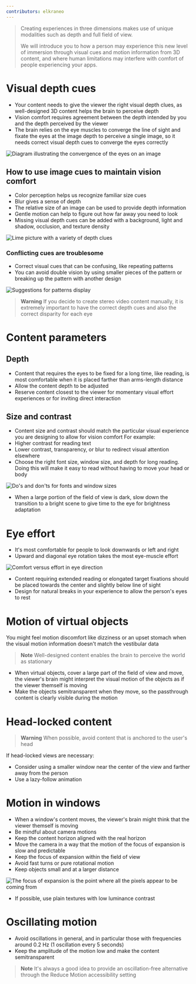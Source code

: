 ```yaml
--- 
contributors: elkraneo
--- 
```


> Creating experiences in three dimensions makes use of unique modalities such as depth and full field of view.
> 
> We will introduce you to how a person may experience this new level of immersion through visual cues and motion information from 3D content, and where human limitations may interfere with comfort of people experiencing your apps.  

# Visual depth cues   
- Your content needs to give the viewer the right visual depth clues, as well-designed 3D content helps the brain to perceive depth   
- Vision comfort requires agreement between the depth intended by you and the depth perceived by the viewer   
- The brain relies on the eye muscles to converge the line of sight and fixate the eyes at the image depth to perceive a single image, so it needs correct visual depth cues to converge the eyes correctly

![Diagram illustrating the convergence of the eyes on an image][Eyes_Converge]

[Eyes_Converge]: ../../../images/notes/wwdc23/10078/Eyes_Converge.jpeg

## How to use image cues to maintain vision comfort   
- Color perception helps us recognize familiar size cues   
- Blur gives a sense of depth   
- The relative size of an image can be used to provide depth information   
- Gentle motion can help to figure out how far away you need to look   
- Missing visual depth cues can be added with a background, light and shadow, occlusion, and texture density

![Lime picture with a variety of depth clues][Depth_Cues]

[Depth_Cues]: ../../../images/notes/wwdc23/10078/Depth_Cues.jpeg

### Conflicting cues are troublesome   
- Correct visual cues that can be confusing, like repeating patterns   
- You can avoid double vision by using smaller pieces of the pattern or breaking up the pattern with another design   

![Suggestions for patterns display][Patterns]

[Patterns]: ../../../images/notes/wwdc23/10078/Patterns.jpeg

> **Warning**
> If you decide to create stereo video content manually, it is extremely important to have the correct depth cues and also the correct disparity for each eye   

# Content parameters   
## Depth   
- Content that requires the eyes to be fixed for a long time, like reading, is most comfortable when it is placed farther than arms-length distance   
- Allow the content depth to be adjusted   
- Reserve content closest to the viewer for momentary visual effort experiences or for inviting direct interaction   

## Size and contrast   
- Content size and contrast should match the particular visual experience you are designing to allow for vision comfort For example:   
- Higher contrast for reading text   
- Lower contrast, transparency, or blur to redirect visual attention elsewhere   
- Choose the right font size, window size, and depth for long reading. Doing this will make it easy to read without having to move your head or body   

![Do's and don'ts for fonts and window sizes][Font_Window_Size]

[Font_Window_Size]: ../../../images/notes/wwdc23/10078/Font_Window_Size.png
  
- When a large portion of the field of view is dark, slow down the transition to a bright scene to give time to the eye for brightness adaptation   

# Eye effort   
- It's most comfortable for people to look downwards or left and right   
- Upward and diagonal eye rotation takes the most eye-muscle effort   

![Comfort versus effort in eye direction][Eye_Effort]

[Eye_Effort]: ../../../images/notes/wwdc23/10078/Eye_Effort.jpeg
 
- Content requiring extended reading or elongated target fixations should be placed towards the center and slightly below line of sight   
- Design for natural breaks in your experience to allow the person's eyes to rest   

# Motion of virtual objects   
You might feel motion discomfort like dizziness or an upset stomach when the visual motion information doesn't match the vestibular data   

> **Note**
> Well-designed content enables the brain to perceive the world as stationary

- When virtual objects, cover a large part of the field of view and move, the viewer's brain might interpret the visual motion of the objects as if the viewer themself is moving   
- Make the objects semitransparent when they move, so the passthrough content is clearly visible during the motion   

# Head-locked content
> **Warning**
> When possible, avoid content that is anchored to the user's head

If head-locked views are necessary:   
- Consider using a smaller window near the center of the view and farther away from the person   
- Use a lazy-follow animation   

# Motion in windows   
- When a window's content moves, the viewer's brain might think that the viewer themself is moving   
- Be mindful about camera motions   
- Keep the content horizon aligned with the real horizon   
- Move the camera in a way that the motion of the focus of expansion is slow and predictable   
- Keep the focus of expansion within the field of view   
- Avoid fast turns or pure rotational motion   
- Keep objects small and at a larger distance   

![The focus of expansion is the point where all the pixels appear to be coming from][Focus_Expansion]

[Focus_Expansion]: ../../../images/notes/wwdc23/10078/Focus_Expansion.jpeg
 
- If possible, use plain textures with low luminance contrast   

# Oscillating motion   
- Avoid oscillations in general, and in particular those with frequencies around 0.2 Hz (1 oscillation every 5 seconds)   
- Keep the amplitude of the motion low and make the content semitransparent   

> **Note**
> It's always a good idea to provide an oscillation-free alternative through the Reduce Motion accessibility setting   

